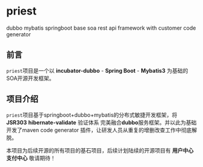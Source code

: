 # priest
 dubbo mybatis springboot base soa rest api framework with customer code generator


## 前言

   `priest`项目是一个以 **incubator-dubbo** - **Spring Boot** - **Mybatis3** 为基础的SOA开源开发框架。
   
## 项目介绍
   
   `priest`项目基于springboot+dubbo+mybatis的分布式敏捷开发框架，将 **JSR303** **hibernate-validate** 验证体系
 完美融合**dubbo**服务框架。并以此为基础开发了maven code generator 插件，让研发人员从重复的增删改查工作中彻底解脱。
 
   本项目为后续开源的所有项目的基石项目，后续计划陆续的开源项目有 **用户中心**  **支付中心** 敬请期待！   
   

 
 
